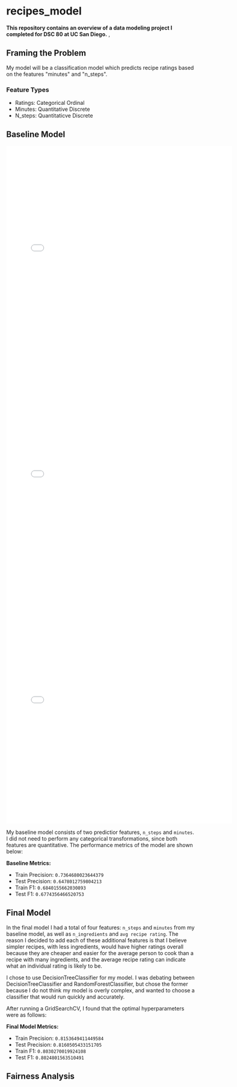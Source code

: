 # recipes_model
**This repository contains an overview of a data modeling project I completed for DSC 80 at UC San Diego.** , 

## Framing the Problem

My model will be a classification model which predicts recipe ratings based on the features "minutes" and "n_steps".

### Feature Types

- Ratings: Categorical Ordinal
- Minutes: Quantitative Discrete
- N_steps: Quantitaticve Discrete

## Baseline Model

<iframe src="assets/n-steps-hist.html" width=600 height=600 frameBorder=0></iframe>

<iframe src="assets/minutes-hist.html" width=600 height=600 frameBorder=0></iframe>

<iframe src="assets/ratings-hist.html" width=600 height=600 frameBorder=0></iframe>

My baseline model consists of two predictior features, ```n_steps``` and ```minutes```. I did not need to perform any categorical transformations, since both features are quantitative. The performance metrics of the model are shown below:

**Baseline Metrics:**
- Train Precision: ```0.7364680023644379```
- Test Precision: ```0.6478012759804213```
- Train F1: ```0.6840155662030893```
- Test F1: ```0.6774356466520753```

## Final Model

In the final model I had a total of four features: ```n_steps``` and ```minutes``` from my baseline model, as well as ```n_ingredients``` and ```avg recipe rating```. The reason I decided to add each of these additional features is that I believe simpler recipes, with less ingredients, would have higher ratings overall because they are cheaper and easier for the average person to cook than a recipe with many ingredients, and the average recipe rating can indicate what an individual rating is likely to be.

I chose to use DecisionTreeClassifier for my model. I was debating between DecisionTreeClassifier and RandomForestClassifier, but chose the former because I do not think my model is overly complex, and wanted to choose a classifier that would run quickly and accurately.

After running a GridSearchCV, I found that the optimal hyperparameters were as follows:


**Final Model Metrics:**
- Train Precision: ```0.8153649411449584```
- Test Precision: ```0.8160505433151705```
- Train F1: ```0.8030270019924108```
- Test F1: ```0.8024801563510491```

## Fairness Analysis